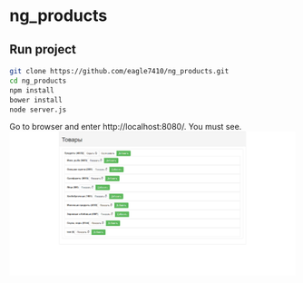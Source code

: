 # ng_products

## Run project
```bash
git clone https://github.com/eagle7410/ng_products.git
cd ng_products
npm install
bower install
node server.js
```
Go to browser and enter http://localhost:8080/.
You must see.  
![In work screenshot](https://raw.githubusercontent.com/eagle7410/ng_products/master/show-run.png)
